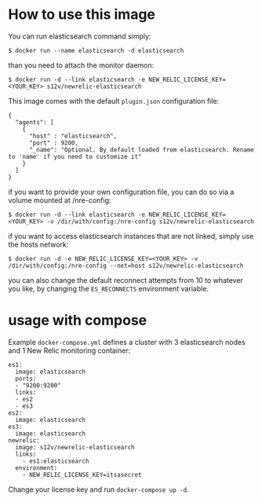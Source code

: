 
# How to use this image

You can run elasticsearch command simply:
```
$ docker run --name elasticsearch -d elasticsearch
```
than you need to attach the monitor daemon:
```
$ docker run -d --link elasticsearch -e NEW_RELIC_LICENSE_KEY=<YOUR_KEY> s12v/newrelic-elasticsearch 
```
This image comes with the default ```plugin.json``` configuration file:
```
{
  "agents": [
    {
      "host" : "elasticsearch",
      "port" : 9200,
      "_name": "Optional. By default loaded from elasticsearch. Rename to 'name' if you need to customize it"
    }
  ]
}
```

if you want to provide your own configuration file, you can do so via a volume mounted at /nre-config:

```
$ docker run -d --link elasticsearch -e NEW_RELIC_LICENSE_KEY=<YOUR_KEY> -v /dir/with/config:/nre-config s12v/newrelic-elasticsearch 
```

if you want to access elasticsearch instances that are not linked, simply use the hosts network:
```
$ docker run -d -e NEW_RELIC_LICENSE_KEY=<YOUR_KEY> -v /dir/with/config:/nre-config --net=host s12v/newrelic-elasticsearch
```

you can also change the default reconnect attempts from 10 to whatever you like,
by changing the ```ES_RECONNECTS``` environment variable.

# usage with compose

Example ```docker-compose.yml``` defines a cluster with 3 elasticsearch nodes and 1 New Relic monitoring container:
```
es1:
  image: elasticsearch
  ports:
  - "9200:9200"
  links:
  - es2
  - es3
es2:
  image: elasticsearch
es3:
  image: elasticsearch
newrelic:
  image: s12v/newrelic-elasticsearch
  links:
    - es1:elasticsearch
  environment:
    - NEW_RELIC_LICENSE_KEY=itsasecret
```

Change your license key and run ```docker-compose up -d```.
